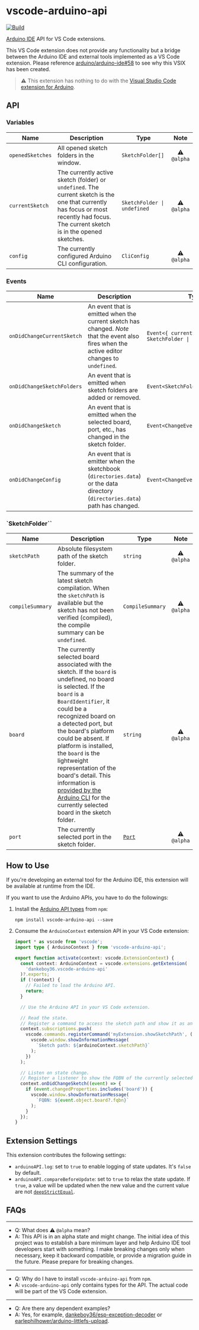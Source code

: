 # vscode-arduino-api

[![Build](https://github.com/dankeboy36/vscode-arduino-api/actions/workflows/build.yml/badge.svg?branch=main)](https://github.com/dankeboy36/vscode-arduino-api/actions/workflows/build.yml)

[Arduino IDE](https://github.com/arduino/arduino-ide) API for VS Code extensions.

This VS Code extension does not provide any functionality but a bridge between the Arduino IDE and external tools implemented as a VS Code extension. Please reference [arduino/arduino-ide#58](https://github.com/arduino/arduino-ide/issues/58) to see why this VSIX has been created.

> ⚠️ This extension has nothing to do with the [Visual Studio Code extension for Arduino](https://marketplace.visualstudio.com/items?itemName=vsciot-vscode.vscode-arduino).

## API

### Variables

| Name             | Description                                                                                                                                                                           | Type                        |    Note     |
| ---------------- | ------------------------------------------------------------------------------------------------------------------------------------------------------------------------------------- | --------------------------- | :---------: |
| `openedSketches` | All opened sketch folders in the window.                                                                                                                                              | `SketchFolder[]`            | ⚠️ `@alpha` |
| `currentSketch`  | The currently active sketch (folder) or `undefined`. The current sketch is the one that currently has focus or most recently had focus. The current sketch is in the opened sketches. | `SketchFolder \| undefined` | ⚠️ `@alpha` |
| `config`         | The currently configured Arduino CLI configuration.                                                                                                                                   | `CliConfig`                 | ⚠️ `@alpha` |

### Events

| Name                       | Description                                                                                                                                   | Type                                                  |    Note     |
| -------------------------- | --------------------------------------------------------------------------------------------------------------------------------------------- | ----------------------------------------------------- | :---------: |
| `onDidChangeCurrentSketch` | An event that is emitted when the current sketch has changed. _Note_ that the event also fires when the active editor changes to `undefined`. | `Event<{ currentSketch: SketchFolder \| undefined }>` | ⚠️ `@alpha` |
| `onDidChangeSketchFolders` | An event that is emitted when sketch folders are added or removed.                                                                            | `Event<SketchFoldersChangeEvent>`                     | ⚠️ `@alpha` |
| `onDidChangeSketch`        | An event that is emitted when the selected board, port, etc., has changed in the sketch folder.                                               | `Event<ChangeEvent<SketchFolder>>`                    | ⚠️ `@alpha` |
| `onDidChangeConfig`        | An event that is emitter when the sketchbook (`directories.data`) or the data directory (`directories.data`) path has changed.                | `Event<ChangeEvent<CliConfig>>`                       | ⚠️ `@alpha` |

### `SketchFolder``

| Name             | Description                                                                                                                                                                                                                                                                                                                                                                                                                                                                                                                                                         | Type                                                                      |    Note     |
| ---------------- | ------------------------------------------------------------------------------------------------------------------------------------------------------------------------------------------------------------------------------------------------------------------------------------------------------------------------------------------------------------------------------------------------------------------------------------------------------------------------------------------------------------------------------------------------------------------- | ------------------------------------------------------------------------- | :---------: |
| `sketchPath`     | Absolute filesystem path of the sketch folder.                                                                                                                                                                                                                                                                                                                                                                                                                                                                                                                      | `string`                                                                  | ⚠️ `@alpha` |
| `compileSummary` | The summary of the latest sketch compilation. When the `sketchPath` is available but the sketch has not been verified (compiled), the compile summary can be `undefined`.                                                                                                                                                                                                                                                                                                                                                                                           | `CompileSummary`                                                          | ⚠️ `@alpha` |
| `board`          | The currently selected board associated with the sketch. If the `board` is undefined, no board is selected. If the `board` is a `BoardIdentifier`, it could be a recognized board on a detected port, but the board's platform could be absent. If platform is installed, the `board` is the lightweight representation of the board's detail. This information is [provided by the Arduino CLI](https://arduino.github.io/arduino-cli/latest/rpc/commands/#cc.arduino.cli.commands.v1.BoardDetailsResponse) for the currently selected board in the sketch folder. | `string`                                                                  | ⚠️ `@alpha` |
| `port`           | The currently selected port in the sketch folder.                                                                                                                                                                                                                                                                                                                                                                                                                                                                                                                   | [`Port`](https://arduino.github.io/arduino-cli/latest/rpc/commands/#port) | ⚠️ `@alpha` |

## How to Use

If you're developing an external tool for the Arduino IDE, this extension will be available at runtime from the IDE.

If you want to use the Arduino APIs, you have to do the followings:

1.  Install the [Arduino API types](https://www.npmjs.com/package/vscode-arduino-api) from `npm`:

    ```shell
    npm install vscode-arduino-api --save
    ```

1.  Consume the `ArduinoContext` extension API in your VS Code extension:

    ```ts
    import * as vscode from 'vscode';
    import type { ArduinoContext } from 'vscode-arduino-api';

    export function activate(context: vscode.ExtensionContext) {
      const context: ArduinoContext = vscode.extensions.getExtension(
        'dankeboy36.vscode-arduino-api'
      )?.exports;
      if (!context) {
        // Failed to load the Arduino API.
        return;
      }

      // Use the Arduino API in your VS Code extension.

      // Read the state.
      // Register a command to access the sketch path and show it as an information message.
      context.subscriptions.push(
        vscode.commands.registerCommand('myExtension.showSketchPath', () => {
          vscode.window.showInformationMessage(
            `Sketch path: ${arduinoContext.sketchPath}`
          );
        })
      );

      // Listen on state change.
      // Register a listener to show the FQBN of the currently selected board as an information message.
      context.onDidChangeSketch((event) => {
        if (event.changedProperties.includes('board')) {
          vscode.window.showInformationMessage(
            `FQBN: ${event.object.board?.fqbn}`
          );
        }
      });
    }
    ```

## Extension Settings

This extension contributes the following settings:

- `arduinoAPI.log`: set to `true` to enable logging of state updates. It's `false` by default.
- `arduinoAPI.compareBeforeUpdate`: set to `true` to relax the state update. If `true`, a value will be updated when the new value and the current value are not [`deepStrictEqual`](https://nodejs.org/api/assert.html#comparison-details_1).

## FAQs

---

- Q: What does ⚠️ `@alpha` mean?
- A: This API is in an alpha state and might change. The initial idea of this project was to establish a bare minimum layer and help Arduino IDE tool developers start with something. I make breaking changes only when necessary, keep it backward compatible, or provide a migration guide in the future. Please prepare for breaking changes.

---

- Q: Why do I have to install `vscode-arduino-api` from `npm`.
- A: `vscode-arduino-api` only contains types for the API. The actual code will be part of the VS Code extension.

---

- Q: Are there any dependent examples?
- A: Yes, for example, [dankeboy36/esp-exception-decoder](https://github.com/dankeboy36/esp-exception-decoder) or [earlephilhower/arduino-littlefs-upload](https://github.com/earlephilhower/arduino-littlefs-upload).
